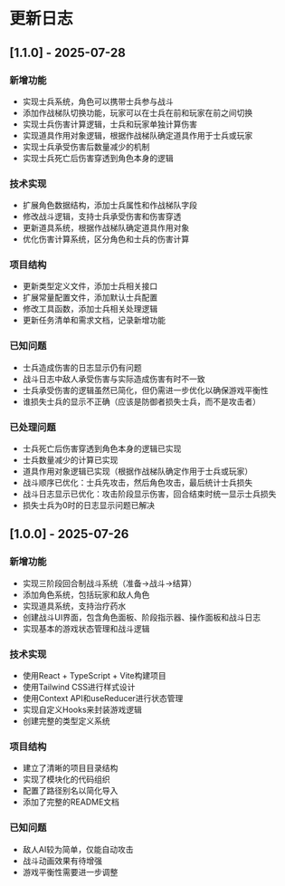 # 更新日志

## [1.1.0] - 2025-07-28

### 新增功能

- 实现士兵系统，角色可以携带士兵参与战斗
- 添加作战梯队切换功能，玩家可以在士兵在前和玩家在前之间切换
- 实现士兵伤害计算逻辑，士兵和玩家单独计算伤害
- 实现道具作用对象逻辑，根据作战梯队确定道具作用于士兵或玩家
- 实现士兵承受伤害后数量减少的机制
- 实现士兵死亡后伤害穿透到角色本身的逻辑

### 技术实现

- 扩展角色数据结构，添加士兵属性和作战梯队字段
- 修改战斗逻辑，支持士兵承受伤害和伤害穿透
- 更新道具系统，根据作战梯队确定道具作用对象
- 优化伤害计算系统，区分角色和士兵的伤害计算

### 项目结构

- 更新类型定义文件，添加士兵相关接口
- 扩展常量配置文件，添加默认士兵配置
- 修改工具函数，添加士兵相关处理逻辑
- 更新任务清单和需求文档，记录新增功能

### 已知问题

- 士兵造成伤害的日志显示仍有问题
- 战斗日志中敌人承受伤害与实际造成伤害有时不一致
- 士兵承受伤害的逻辑虽然已简化，但仍需进一步优化以确保游戏平衡性
- 谁损失士兵的显示不正确（应该是防御者损失士兵，而不是攻击者）

### 已处理问题

- 士兵死亡后伤害穿透到角色本身的逻辑已实现
- 士兵数量减少的计算已实现
- 道具作用对象逻辑已实现（根据作战梯队确定作用于士兵或玩家）
- 战斗顺序已优化：士兵先攻击，然后角色攻击，最后统计士兵损失
- 战斗日志显示已优化：攻击阶段显示伤害，回合结束时统一显示士兵损失
- 损失士兵为0时的日志显示问题已解决

## [1.0.0] - 2025-07-26

### 新增功能

- 实现三阶段回合制战斗系统（准备→战斗→结算）
- 添加角色系统，包括玩家和敌人角色
- 实现道具系统，支持治疗药水
- 创建战斗UI界面，包含角色面板、阶段指示器、操作面板和战斗日志
- 实现基本的游戏状态管理和战斗逻辑

### 技术实现

- 使用React + TypeScript + Vite构建项目
- 使用Tailwind CSS进行样式设计
- 使用Context API和useReducer进行状态管理
- 实现自定义Hooks来封装游戏逻辑
- 创建完整的类型定义系统

### 项目结构

- 建立了清晰的项目目录结构
- 实现了模块化的代码组织
- 配置了路径别名以简化导入
- 添加了完整的README文档

### 已知问题

- 敌人AI较为简单，仅能自动攻击
- 战斗动画效果有待增强
- 游戏平衡性需要进一步调整
